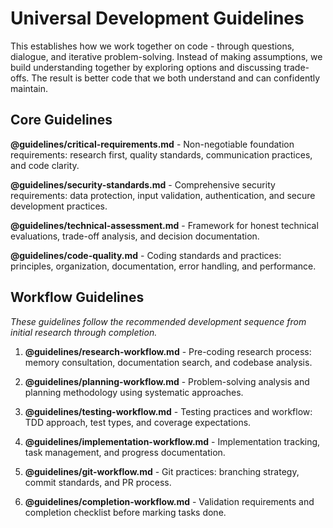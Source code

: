 # Universal Development Guidelines

This establishes how we work together on code - through questions, dialogue, and iterative problem-solving. Instead of making assumptions, we build understanding together by exploring options and discussing trade-offs. The result is better code that we both understand and can confidently maintain.

## Core Guidelines

**@guidelines/critical-requirements.md** - Non-negotiable foundation requirements: research first, quality standards, communication practices, and code clarity.

**@guidelines/security-standards.md** - Comprehensive security requirements: data protection, input validation, authentication, and secure development practices.

**@guidelines/technical-assessment.md** - Framework for honest technical evaluations, trade-off analysis, and decision documentation.

**@guidelines/code-quality.md** - Coding standards and practices: principles, organization, documentation, error handling, and performance.

## Workflow Guidelines

*These guidelines follow the recommended development sequence from initial research through completion.*

1. **@guidelines/research-workflow.md** - Pre-coding research process: memory consultation, documentation search, and codebase analysis.

2. **@guidelines/planning-workflow.md** - Problem-solving analysis and planning methodology using systematic approaches.

3. **@guidelines/testing-workflow.md** - Testing practices and workflow: TDD approach, test types, and coverage expectations.

4. **@guidelines/implementation-workflow.md** - Implementation tracking, task management, and progress documentation.

5. **@guidelines/git-workflow.md** - Git practices: branching strategy, commit standards, and PR process.

6. **@guidelines/completion-workflow.md** - Validation requirements and completion checklist before marking tasks done.

